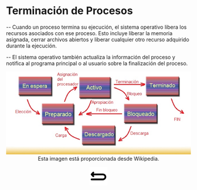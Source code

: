 # Terminación de Procesos

-- Cuando un proceso termina su ejecución, el sistema operativo libera los recursos asociados con ese proceso. Esto incluye liberar la memoria asignada, cerrar archivos abiertos y liberar cualquier otro recurso adquirido durante la ejecución.

-- El sistema operativo también actualiza la información del proceso y notifica al programa principal o al usuario sobre la finalización del proceso.

<p align="center">
  <a href="https://1984.lsi.us.es/wiki-ssoo/index.php/Estados_de_los_procesos" class="enlace-invisible">
    <img src="./imagenes/terminacion_de_procesos.jpg" alt="Esta imagen está proporcionada desde Wikipedia">
  </a>
  <br>
  Esta imagen está proporcionada desde Wikipedia.
</p>

<style>
.enlace-invisible {
    text-decoration: none;
    color: transparent;
    /* Otros estilos que desees agregar */
}

</style>
<p align="center">
<a href="https://gakc05.github.io/sistemas/procesos/indice/01_introduccion.html" class="enlace-invisible">
  <img src="../../botones_imagenes/boton_regresar.png" alt="" style="width: 10%;">
</a>
</p>

<style>
.enlace-invisible {
    text-decoration: none;
    color: transparent;
    /* Otros estilos que desees agregar */
}
</style>
